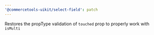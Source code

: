 ```yaml
---
'@commercetools-uikit/select-field': patch
---
```


Restores the propType validation of `touched` prop to properly work with `isMulti`
